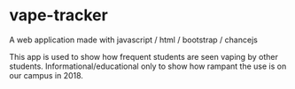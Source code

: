 # vape-tracker

A web application made with javascript / html / bootstrap / chancejs

This app is used to show how frequent students are seen vaping by other students. Informational/educational only to show how rampant the use is on our campus in 2018.
